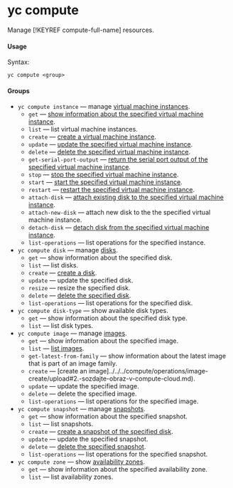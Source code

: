 # yc compute

Manage [!KEYREF compute-full-name] resources.

#### Usage

Syntax:

`yc compute <group>`

#### Groups

- `yc compute instance` — manage [virtual machine instances](../../../compute/concepts/vm.md).
    - `get` — [show information about the specified virtual machine instance](../../../compute/operations/vm-info/get-info.md).
    - `list` — list virtual machine instances.
    - `create` — [create a virtual machine instance](../../../compute/operations/vm-create/create-linux-vm.md).
    - `update` — [update the specified virtual machine instance](../../../compute/operations/vm-control/vm-update.md).
    - `delete` — [delete the specified virtual machine instance](../../../compute/operations/vm-control/vm-delete.md).
    - `get-serial-port-output` — [return the serial port output of the specified virtual machine instance](../../../compute/operations/vm-info/get-serial-port-output.md).
    - `stop` — [stop the specified virtual machine instance](../../../compute/operations/vm-control/vm-stop-and-start.md#stop).
    - `start` — [start the specified virtual machine instance](../../../compute/operations/vm-control/vm-stop-and-start.md#start).
    - `restart` — [restart the specified virtual machine instance](../../../compute/operations/vm-control/vm-stop-and-start.md#restart).
    - `attach-disk` — [attach existing disk to the specified virtual machine instance](../../../compute/operations/vm-control/vm-attach-disk.md).
    - `attach-new-disk` — attach new disk to the the specified virtual machine instance.
    - `detach-disk` — [detach disk from the specified virtual machine instance](../../../compute/operations/vm-control/vm-detach-disk.md).
    - `list-operations` — list operations for the specified instance.
- `yc compute disk` — manage [disks](../../../compute/concepts/disk.md).
    - `get` — show information about the specified disk.
    - `list` — list disks.
    - `create` — [create a disk](../../../compute/operations/disk-create/empty.md).
    - `update` — update the specified disk.
    - `resize` — resize the specified disk.
    - `delete` — [delete the specified disk](../../../compute/operations/disk-control/delete.md).
    - `list-operations` — list operations for the specified disk.
- `yc compute disk-type` — show available disk types.
    - `get` — show information about the specified disk type.
    - `list` — list disk types.
- `yc compute image` — manage [images](../../../compute/concepts/images.md).
    - `get` — show information about the specified image.
    - `list` — [list images](../../../compute/operations/images-with-pre-installed-software/get-list.md).
    - `get-latest-from-family` — show information about the latest image that is part of an image family.
    - `create` — [create an image]../../../compute/operations/image-create/upload#2.-sozdajte-obraz-v-compute-cloud.md).
    - `update` — update the specified image.
    - `delete` — delete the specified image.
    - `list-operations` — list operations for the specified image.
- `yc compute snapshot` — manage [snapshots](../../../compute/concepts/snapshot.md).
    - `get` — show information about the specified snapshot.
    - `list` — list snapshots.
    - `create` — [create a snapshot of the specified disk](../../../compute/operations/disk-control/create-snapshot.md).
    - `update` — update the specified snapshot.
    - `delete` — [delete the specified snapshot](../../../compute/operations/snapshot-control/delete.md).
    - `list-operations` — list operations for the specified snapshot.
- `yc compute zone` — show [availability zones](../../../overview/concepts/geo-scope.md).
    - `get` — show information about the specified availability zone.
    - `list` — list availability zones.
